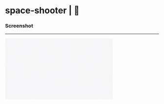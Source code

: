 # space-shooter | :hugs: 

 ### Screenshot
<hr>
 <img width="70%" src="/assets/space-shooter.gif">
 

